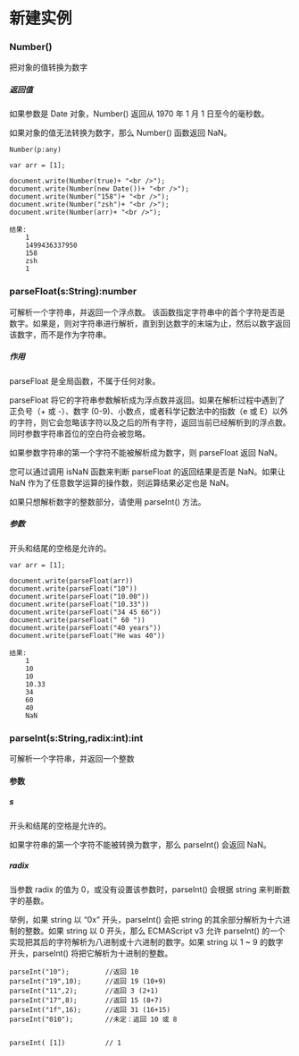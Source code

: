 # 新建实例

### Number()

把对象的值转换为数字

##### 返回值

如果参数是 Date 对象，Number() 返回从 1970 年 1 月 1 日至今的毫秒数。

如果对象的值无法转换为数字，那么 Number() 函数返回 NaN。

```
Number(p:any)
```

```
var arr = [1];

document.write(Number(true)+ "<br />");
document.write(Number(new Date())+ "<br />");
document.write(Number("158")+ "<br />");
document.write(Number("zsh")+ "<br />");
document.write(Number(arr)+ "<br />");

结果:
    1
    1499436337950
    158
    zsh
    1

```

### parseFloat(s:String):number

可解析一个字符串，并返回一个浮点数。
该函数指定字符串中的首个字符是否是数字。如果是，则对字符串进行解析，直到到达数字的末端为止，然后以数字返回该数字，而不是作为字符串。

##### 作用

parseFloat 是全局函数，不属于任何对象。

parseFloat 将它的字符串参数解析成为浮点数并返回。如果在解析过程中遇到了正负号（+ 或 -）、数字 (0-9)、小数点，或者科学记数法中的指数（e 或 E）以外的字符，则它会忽略该字符以及之后的所有字符，返回当前已经解析到的浮点数。同时参数字符串首位的空白符会被忽略。

如果参数字符串的第一个字符不能被解析成为数字，则 parseFloat 返回 NaN。

您可以通过调用 isNaN 函数来判断 parseFloat 的返回结果是否是 NaN。如果让 NaN 作为了任意数学运算的操作数，则运算结果必定也是 NaN。

如果只想解析数字的整数部分，请使用 parseInt() 方法。

##### 参数

开头和结尾的空格是允许的。

```
var arr = [1];

document.write(parseFloat(arr))
document.write(parseFloat("10"))
document.write(parseFloat("10.00"))
document.write(parseFloat("10.33"))
document.write(parseFloat("34 45 66"))
document.write(parseFloat(" 60 "))
document.write(parseFloat("40 years"))
document.write(parseFloat("He was 40"))

结果:
    1
    10
    10
    10.33
    34
    60
    40
    NaN
```

### parseInt(s:String,radix:int):int

可解析一个字符串，并返回一个整数

#### 参数

##### s

开头和结尾的空格是允许的。

如果字符串的第一个字符不能被转换为数字，那么 parseInt() 会返回 NaN。

##### radix 

当参数 radix 的值为 0，或没有设置该参数时，parseInt() 会根据 string 来判断数字的基数。

举例，如果 string 以 “0x” 开头，parseInt() 会把 string 的其余部分解析为十六进制的整数。如果 string 以 0 开头，那么 ECMAScript v3 允许 parseInt() 的一个实现把其后的字符解析为八进制或十六进制的数字。如果 string 以 1 ~ 9 的数字开头，parseInt() 将把它解析为十进制的整数。

```
parseInt("10");         //返回 10
parseInt("19",10);      //返回 19 (10+9)
parseInt("11",2);       //返回 3 (2+1)
parseInt("17",8);       //返回 15 (8+7)
parseInt("1f",16);      //返回 31 (16+15)
parseInt("010");        //未定：返回 10 或 8


parseInt( [1])          // 1
```

